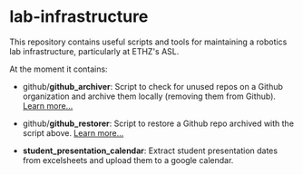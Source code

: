 # lab-infrastructure

This repository contains useful scripts and tools for maintaining a robotics lab infrastructure, particularly at ETHZ's ASL.

At the moment it contains: 

- github/**github_archiver**:
  Script to check for unused repos on a Github organization and archive them locally (removing them from Github). [Learn more...](./github/)

- github/**github_restorer**:
  Script to restore a Github repo archived with the script above. [Learn more...](./github/)

- **student_presentation_calendar**:
  Extract student presentation dates from excelsheets and upload them to a google calendar.

